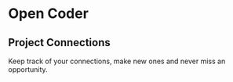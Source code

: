 # Open Coder

## Project Connections

Keep track of your connections, make new ones and never miss an opportunity.
